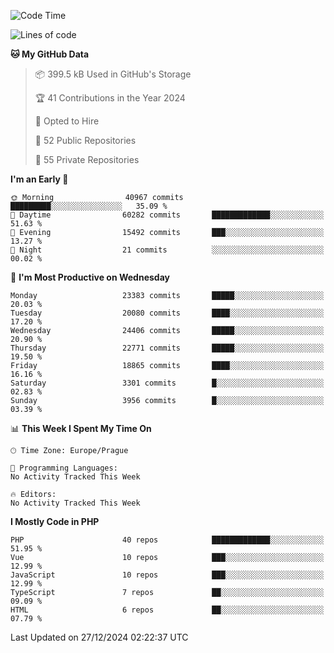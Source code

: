 <!--START_SECTION:waka-->
![Code Time](http://img.shields.io/badge/Code%20Time-1%2C583%20hrs%2058%20mins-blue)

![Lines of code](https://img.shields.io/badge/From%20Hello%20World%20I%27ve%20Written-36.0%20million%20lines%20of%20code-blue)

**🐱 My GitHub Data** 

> 📦 399.5 kB Used in GitHub's Storage 
 > 
> 🏆 41 Contributions in the Year 2024
 > 
> 💼 Opted to Hire
 > 
> 📜 52 Public Repositories 
 > 
> 🔑 55 Private Repositories 
 > 
**I'm an Early 🐤** 

```text
🌞 Morning                40967 commits       █████████░░░░░░░░░░░░░░░░   35.09 % 
🌆 Daytime                60282 commits       █████████████░░░░░░░░░░░░   51.63 % 
🌃 Evening                15492 commits       ███░░░░░░░░░░░░░░░░░░░░░░   13.27 % 
🌙 Night                  21 commits          ░░░░░░░░░░░░░░░░░░░░░░░░░   00.02 % 
```
📅 **I'm Most Productive on Wednesday** 

```text
Monday                   23383 commits       █████░░░░░░░░░░░░░░░░░░░░   20.03 % 
Tuesday                  20080 commits       ████░░░░░░░░░░░░░░░░░░░░░   17.20 % 
Wednesday                24406 commits       █████░░░░░░░░░░░░░░░░░░░░   20.90 % 
Thursday                 22771 commits       █████░░░░░░░░░░░░░░░░░░░░   19.50 % 
Friday                   18865 commits       ████░░░░░░░░░░░░░░░░░░░░░   16.16 % 
Saturday                 3301 commits        █░░░░░░░░░░░░░░░░░░░░░░░░   02.83 % 
Sunday                   3956 commits        █░░░░░░░░░░░░░░░░░░░░░░░░   03.39 % 
```


📊 **This Week I Spent My Time On** 

```text
🕑︎ Time Zone: Europe/Prague

💬 Programming Languages: 
No Activity Tracked This Week

🔥 Editors: 
No Activity Tracked This Week
```

**I Mostly Code in PHP** 

```text
PHP                      40 repos            █████████████░░░░░░░░░░░░   51.95 % 
Vue                      10 repos            ███░░░░░░░░░░░░░░░░░░░░░░   12.99 % 
JavaScript               10 repos            ███░░░░░░░░░░░░░░░░░░░░░░   12.99 % 
TypeScript               7 repos             ██░░░░░░░░░░░░░░░░░░░░░░░   09.09 % 
HTML                     6 repos             ██░░░░░░░░░░░░░░░░░░░░░░░   07.79 % 
```




 Last Updated on 27/12/2024 02:22:37 UTC
<!--END_SECTION:waka-->
<!--
**AlexKratky/AlexKratky** is a ✨ _special_ ✨ repository because its `README.md` (this file) appears on your GitHub profile.

Here are some ideas to get you started:

- 🔭 I’m currently working on ...
- 🌱 I’m currently learning ...
- 👯 I’m looking to collaborate on ...
- 🤔 I’m looking for help with ...
- 💬 Ask me about ...
- 📫 How to reach me: ...
- 😄 Pronouns: ...
- ⚡ Fun fact: ...
-->
